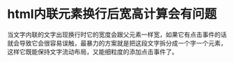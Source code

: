 # html内联元素换行后宽高计算会有问题

当文字内联的文字出现换行时它的宽度会跟父元素一样宽，如果它有点击事件的话就会导致它会很容易误触，最暴力的方案就是把这段文字拆分成一个字一个元素，这样它既能保持文字流动布局，又能细粒度的添加点击事件了。
